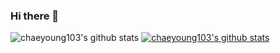 ### Hi there 👋
![chaeyoung103's github stats](https://github-readme-stats.vercel.app/api?username=chaeyoung103&show_icons=true)
[![chaeyoung103's github stats](https://github-readme-stats.vercel.app/api/top-langs/?username=chaeyoung103&show_icons=true&hide_border=true&title_color=004386&icon_color=004386&layout=compact)](https://github.com/chaeyoung103)

<!--
**chaeyoung103/chaeyoung103** is a ✨ _special_ ✨ repository because its `README.md` (this file) appears on your GitHub profile.

Here are some ideas to get you started:

- 🔭 I’m currently working on ...
- 🌱 I’m currently learning ...
- 👯 I’m looking to collaborate on ...
- 🤔 I’m looking for help with ...
- 💬 Ask me about ...
- 📫 How to reach me: ...
- 😄 Pronouns: ...
- ⚡ Fun fact: ...
-->
